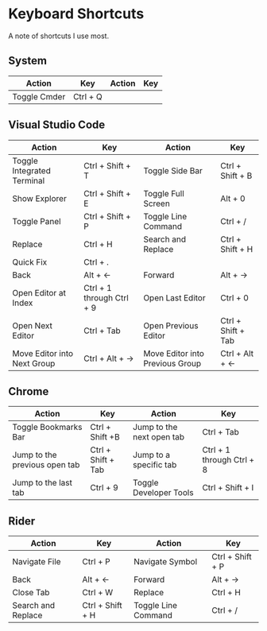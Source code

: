 # Keyboard Shortcuts
A note of shortcuts I use most.

## System
|Action                         |Key                       |Action                         |Key                       |
|-------------------------------|--------------------------|-------------------------------|--------------------------|
|Toggle Cmder                   |Ctrl + Q                  |


## Visual Studio Code
|Action                         |Key                       |Action                         |Key                       |
|-------------------------------|--------------------------|-------------------------------|--------------------------|
|Toggle Integrated Terminal     |Ctrl + Shift + T          |Toggle Side Bar                |Ctrl + Shift + B          |
|Show Explorer                  |Ctrl + Shift + E          |Toggle Full Screen             |Alt + 0                   |
|Toggle Panel                   |Ctrl + Shift + P          |Toggle Line Command            |Ctrl + /                  |
|Replace                        |Ctrl + H                  |Search and Replace             |Ctrl + Shift + H          |
|Quick Fix                      |Ctrl + .                  |
|Back                           |Alt + ←                   |Forward                        |Alt + →                   |
|Open Editor at Index           |Ctrl + 1 through Ctrl + 9 |Open Last Editor               |Ctrl + 0                  |
|Open Next Editor               |Ctrl + Tab                |Open Previous Editor           |Ctrl + Shift + Tab        |
|Move Editor into Next Group    |Ctrl + Alt + →            |Move Editor into Previous Group|Ctrl + Alt + ←            |

## Chrome
|Action                         |Key                       |Action                         |Key                       |
|-------------------------------|--------------------------|-------------------------------|--------------------------|
|Toggle Bookmarks Bar           |Ctrl + Shift +B           |Jump to the next open tab      |Ctrl + Tab                |
|Jump to the previous open tab  |Ctrl + Shift + Tab        |Jump to a specific tab         |Ctrl + 1 through Ctrl + 8 |
|Jump to the last tab           |Ctrl + 9                  |Toggle Developer Tools         |Ctrl + Shift + I          |

## Rider
|Action                         |Key                       |Action                         |Key                       |
|-------------------------------|--------------------------|-------------------------------|--------------------------|
|Navigate File                  |Ctrl + P                  |Navigate Symbol                |Ctrl + Shift + P          |
|Back                           |Alt + ←                   |Forward                        |Alt + →                   |
|Close Tab                      |Ctrl + W                  |Replace                        |Ctrl + H                  |
|Search and Replace             |Ctrl + Shift + H          |Toggle Line Command            |Ctrl + /                  |
